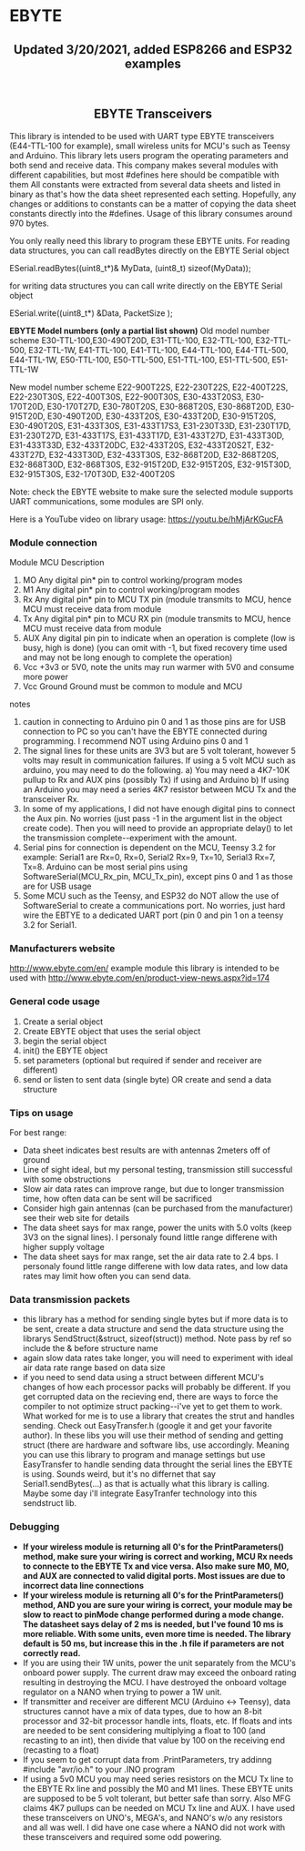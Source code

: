 # EBYTE
 
 
<b><h2><center>Updated 3/20/2021, added ESP8266 and ESP32 examples</center></h1></b>
<br>
<b><h2><center>EBYTE Transceivers</center></h1></b>

This library is intended to be used with UART type EBYTE transceivers (E44-TTL-100 for example), small wireless units for MCU's such as
Teensy and Arduino. This library lets users program the operating parameters and both send and receive data.
This company makes several modules with different capabilities, but most #defines here should be compatible with them
All constants were extracted from several data sheets and listed in binary as that's how the data sheet represented each setting.
Hopefully, any changes or additions to constants can be a matter of copying the data sheet constants directly into the #defines. 
Usage of this library consumes around 970 bytes. 

You only really need this library to program these EBYTE units. 
For reading data structures, you can call readBytes directly on the EBYTE Serial object

ESerial.readBytes((uint8_t*)& MyData, (uint8_t) sizeof(MyData));

for writing data structures you can call write directly on the EBYTE Serial object

ESerial.write((uint8_t*) &Data, PacketSize );



<b> EBYTE Model numbers (only a partial list shown)</b>
Old model number scheme 
E30-TTL-100,E30-490T20D, E31-TTL-100, E32-TTL-100, E32-TTL-500, E32-TTL-1W, E41-TTL-100, E41-TTL-100, E44-TTL-100, E44-TTL-500, E44-TTL-1W, E50-TTL-100, E50-TTL-500, E51-TTL-100, E51-TTL-500, E51-TTL-1W

New model number scheme 
E22-900T22S, E22-230T22S, E22-400T22S, E22-230T30S, E22-400T30S, E22-900T30S, E30-433T20S3, E30-170T20D, E30-170T27D, E30-780T20S, E30-868T20S, E30-868T20D, E30-915T20D, E30-490T20D, E30-433T20S, E30-433T20D, E30-915T20S, E30-490T20S, E31-433T30S, E31-433T17S3, E31-230T33D, E31-230T17D, E31-230T27D, E31-433T17S, E31-433T17D, E31-433T27D, E31-433T30D, E31-433T33D, E32-433T20DC, E32-433T20S, E32-433T20S2T, E32-433T27D, E32-433T30D, E32-433T30S, E32-868T20D, E32-868T20S, E32-868T30D, E32-868T30S,
E32-915T20D, E32-915T20S, E32-915T30D, E32-915T30S, E32-170T30D, E32-400T20S

Note: check the EBYTE website to make sure the selected module supports UART communications, some modules are SPI only.

Here is a YouTube video on library usage: https://youtu.be/hMjArKGucFA
  
<b><h3> Module connection </b></h3>
Module	MCU						Description
1. MO		Any digital pin*		pin to control working/program modes 
2. M1		Any digital pin*		pin to control working/program modes
3. Rx		Any digital pin*			pin to MCU TX pin (module transmits to MCU, hence MCU must receive data from module
4. Tx		Any digital pin*			pin to MCU RX pin (module transmits to MCU, hence MCU must receive data from module
5. AUX		Any digital pin			pin to indicate when an operation is complete (low is busy, high is done) (you can omit with -1, but fixed recovery time used and may not be long enough to complete the operation)
6. Vcc		+3v3 or 5V0, note the units may run warmer with 5V0 and consume more power				
7. Vcc		Ground					Ground must be common to module and MCU		

notes

1. caution in connecting to Arduino pin 0 and 1 as those pins are for USB connection to PC so you can't have the EBYTE connected during programming. I recommend NOT using Arduino pins 0 and 1
2. The signal lines for these units are 3V3 but are 5 volt tolerant, however 5 volts may result in communication failures. If using a 5 volt MCU such as arduino, you may need to do the following. 
  a) You may need a 4K7-10K pullup to Rx and AUX pins (possibly Tx) if using and Arduino
  b) If using an Arduino you may need a series 4K7 resistor between MCU Tx and the transceiver Rx.
4. In some of my applications, I did not have enough digital pins to connect the Aux pin. No worries (just pass -1 in the argument list in the object create code). Then you will need to provide an appropriate delay() to let the transmission complete--experiment with the amount.
5. Serial pins for connection is dependent on the MCU, Teensy 3.2 for example: Serial1 are Rx=0, Rx=0, Serial2 Rx=9, Tx=10, Serial3 Rx=7, Tx=8. Arduino can be most serial pins using SoftwareSerial(MCU_Rx_pin, MCU_Tx_pin), except pins 0 and 1 as those are for USB usage
6. Some MCU such as the Teensy, and ESP32 do NOT allow the use of SoftwareSerial to create a communications port. No worries, just hard wire the EBTYE to a dedicated UART port (pin 0 and pin 1 on a teensy 3.2 for Serial1.

<b><h3>Manufacturers website</b></h3> 
http://www.ebyte.com/en/
example module this library is intended to be used with
http://www.ebyte.com/en/product-view-news.aspx?id=174

<b><h3>General code usage</b></h3> 
1. Create a serial object
2. Create EBYTE object that uses the serial object
3. begin the serial object
4. init() the EBYTE object
5. set parameters (optional but required if sender and receiver are different)
6. send or listen to sent data (single byte) OR create and send a data structure

<b><h3>Tips on usage</b></h3> 

For best range:
<ul>
<li> Data sheet indicates best results are with antennas 2meters off of ground</li>
<li> Line of sight ideal, but my personal testing, transmission still successful with some obstructions</li>
<li> Slow air data rates can improve range, but due to longer transmission time, how often data can be sent will be sacrificed</li>
<li> Consider high gain antennas (can be purchased from the manufacturer) see their web site for details</li>
<li> The data sheet says for max range, power the units with 5.0 volts (keep 3V3 on the signal lines). I personaly found little range differene with higher supply voltage</li>
 <li> The data sheet says for max range, set the air data rate to 2.4 bps. I personaly found little range differene with low data rates, and low data rates may limit how often you can send data. </li>
 
</ul>

<b><h3>Data transmission packets</b></h3>
<ul>
<li> this library has a method for sending single bytes but if more data is to be sent, create a data structure and send the data structure using the librarys SendStruct(&struct, sizeof(struct)) method. Note pass by ref so include the & before structure name</li>
<li> again slow data rates take longer, you will need to experiment with ideal air data rate range based on data size</li>
 <li> if you need to send data using a struct between different MCU's changes of how each processor packs will probably be different. If you get corrupted data on the recieving end, there are ways to force the compiler to not optimize struct packing--i've yet to get them to work. What worked for me is to use a library that creates the strut and handles sending. Check out EasyTransfer.h (google it and get your favorite author). In these libs you will use their method of sending and getting struct (there are hardware and software libs, use accordingly. Meaning you can use this library to program and manage settings but use EasyTransfer to handle sending data throught the serial lines the EBYTE is using. Sounds weird, but it's no differnet that say Serial1.sendBytes(...) as that is actually what this library is calling. Maybe some day i'll integrate EasyTranfer technology into this sendstruct lib.
</ul>
<b><h3>Debugging</b></h3>
<ul>
 <li> <b>If your wireless module is returning all 0's for the PrintParameters() method, make sure your wiring is correct and working, MCU Rx needs to connecte to the EBYTE Tx and vice versa. Also make sure M0, M0, and AUX are connected to valid digital ports. Most issues are due to incorrect data line connections </b></li>
  <li> <b>If your wireless module is returning all 0's for the PrintParameters() method, AND you are sure your wiring is correct, your module may be slow to react to pinMode change performed during a mode change. The datasheet says delay of 2 ms is needed, but I've found 10 ms is more reliable. With some units, even more time is needed. The library default is 50 ms, but increase this in the .h file if parameters are not correctly read.</b></li>
<li> If you are using their 1W units, power the unit separately from the MCU's onboard power supply. The current draw may exceed the onboard rating resulting in destroying the MCU. I have destroyed the onboard voltage regulator on a NANO when trying to power a 1W unit.</li>
<li> If transmitter and receiver are different MCU (Arduino <-> Teensy), data structures cannot have a mix of data types, due to how an 8-bit processor and 32-bit processor handle ints, floats, etc. If floats and ints are needed to be sent considering multiplying a float to 100 (and recasting to an int), then divide that value by 100 on the receiving end (recasting to a float)</li>
 <li> If you seem to get corrupt data from .PrintParameters, try addinng #include "avr/io.h" to your .INO program</li>
 <li> If using a 5v0 MCU you may need series resistors on the MCU Tx line to the EBYTE Rx line and possibly the M0 and M1 lines. These EBYTE units are supposed to be 5 volt tolerant, but better safe than sorry. Also MFG claims 4K7 pullups can be needed on MCU Tx line and AUX. I have used these transceivers on UNO's, MEGA's, and NANO's w/o any resistors and all was well. I did have one case where a NANO did not work with these transceivers and required some odd powering.</li>
 
</ul>
